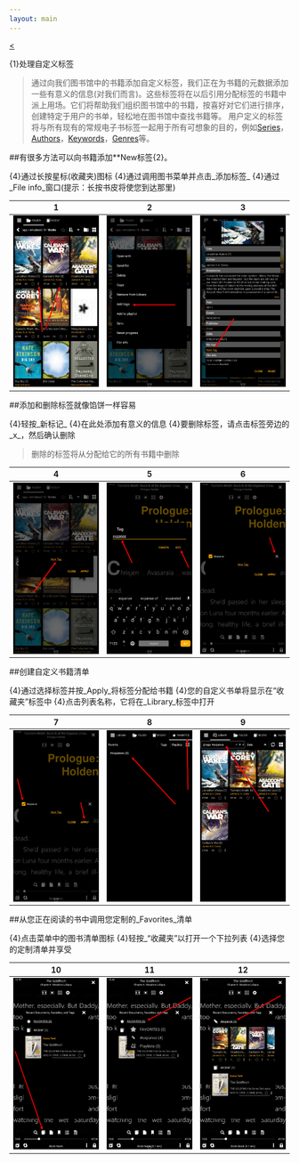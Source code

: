 ```yaml
---
layout: main
---
```

[<](/wiki/faq/zh)

{1}处理自定义标签

>通过向我们图书馆中的书籍添加自定义标签，我们正在为书籍的元数据添加一些有意义的信息(对我们而言)。这些标签将在以后引用分配标签的书籍中派上用场。它们将帮助我们组织图书馆中的书籍，按喜好对它们进行排序，创建特定于用户的书单，轻松地在图书馆中查找书籍等。
>用户定义的标签将与所有现有的常规电子书标签一起用于所有可想象的目的，例如[Series]()，[Authors]()，[Keywords]()，[Genres]()等。

##有很多方法可以向书籍添加**New标签{2}。

{4}通过长按星标(收藏夹)图标
{4}通过调用图书菜单并点击_添加标签_
{4}通过_File info_窗口(提示：长按书皮将使您到达那里)

|1|2|3|
|-|-|-|
|![](1.png)|![](2.png)|![](3.png)|

##添加和删除标签就像馅饼一样容易

{4}轻按_新标记_
{4}在此处添加有意义的信息
{4}要删除标签，请点击标签旁边的_x_，然后确认删除
>删除的标签将从分配给它的所有书籍中删除

|4|5|6|
|-|-|-|
|![](4.png)|![](5.png)|![](6.png)|


##创建自定义书籍清单

{4}通过选择标签并按_Apply_将标签分配给书籍
{4}您的自定义书单将显示在“收藏夹”标签中
{4}点击列表名称，它将在_Library_标签中打开

|7|8|9|
|-|-|-|
|![](7.png)|![](8.png)|![](9.png)|

##从您正在阅读的书中调用您定制的_Favorites_清单

{4}点击菜单中的图书清单图标
{4}轻按_“收藏夹”以打开一个下拉列表
{4}选择您的定制清单并享受

|10|11|12|
|-|-|-|
|![](10.png)|![](11.png)|![](12.png)|

